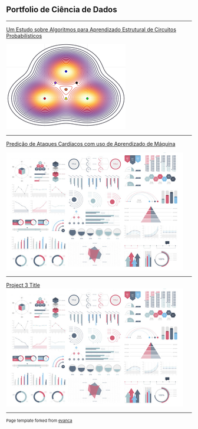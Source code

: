 ## Portfolio de Ciência de Dados

---

[Um Estudo sobre Algoritmos para Aprendizado Estrutural de Circuitos Probabilísticos](/probabilistic_circuits.md)

  <img src="images/trigaussiana.png?raw=true"/>

---
[Predição de Ataques Cardíacos com uso de Aprendizado de Máquina](/heart_analysis.md)

  <img src="images/dummy_thumbnail.jpg?raw=true"/>

---
[Project 3 Title](http://example.com/)
  <img src="images/dummy_thumbnail.jpg?raw=true"/>

---
<p style="font-size:11px">Page template forked from <a href="https://github.com/evanca/quick-portfolio">evanca</a></p>
<!-- Remove above link if you don't want to attibute -->
